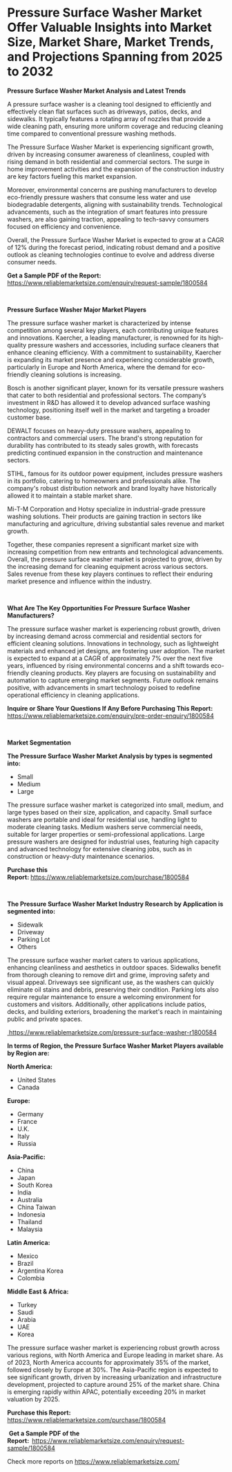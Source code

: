 <p><h1>Pressure Surface Washer Market Offer Valuable Insights into Market Size, Market Share, Market Trends, and Projections Spanning from 2025 to 2032</h1></p><p><strong>Pressure Surface Washer Market Analysis and Latest Trends</strong></p>
<p><p>A pressure surface washer is a cleaning tool designed to efficiently and effectively clean flat surfaces such as driveways, patios, decks, and sidewalks. It typically features a rotating array of nozzles that provide a wide cleaning path, ensuring more uniform coverage and reducing cleaning time compared to conventional pressure washing methods. </p><p>The Pressure Surface Washer Market is experiencing significant growth, driven by increasing consumer awareness of cleanliness, coupled with rising demand in both residential and commercial sectors. The surge in home improvement activities and the expansion of the construction industry are key factors fueling this market expansion. </p><p>Moreover, environmental concerns are pushing manufacturers to develop eco-friendly pressure washers that consume less water and use biodegradable detergents, aligning with sustainability trends. Technological advancements, such as the integration of smart features into pressure washers, are also gaining traction, appealing to tech-savvy consumers focused on efficiency and convenience. </p><p>Overall, the Pressure Surface Washer Market is expected to grow at a CAGR of 12% during the forecast period, indicating robust demand and a positive outlook as cleaning technologies continue to evolve and address diverse consumer needs.</p></p>
<p><strong>Get a Sample PDF of the Report:&nbsp;</strong> <a href="https://www.reliablemarketsize.com/enquiry/request-sample/1800584?utm_campaign=2242&utm_medium=2&utm_source=Github&utm_content=ia&utm_term=19022025&utm_id=pressure-surface-washer">https://www.reliablemarketsize.com/enquiry/request-sample/1800584</a></p>
<p>&nbsp;</p>
<p><strong>Pressure Surface Washer Major Market Players</strong></p>
<p><p>The pressure surface washer market is characterized by intense competition among several key players, each contributing unique features and innovations. Kaercher, a leading manufacturer, is renowned for its high-quality pressure washers and accessories, including surface cleaners that enhance cleaning efficiency. With a commitment to sustainability, Kaercher is expanding its market presence and experiencing considerable growth, particularly in Europe and North America, where the demand for eco-friendly cleaning solutions is increasing.</p><p>Bosch is another significant player, known for its versatile pressure washers that cater to both residential and professional sectors. The company’s investment in R&D has allowed it to develop advanced surface washing technology, positioning itself well in the market and targeting a broader customer base.</p><p>DEWALT focuses on heavy-duty pressure washers, appealing to contractors and commercial users. The brand's strong reputation for durability has contributed to its steady sales growth, with forecasts predicting continued expansion in the construction and maintenance sectors.</p><p>STIHL, famous for its outdoor power equipment, includes pressure washers in its portfolio, catering to homeowners and professionals alike. The company's robust distribution network and brand loyalty have historically allowed it to maintain a stable market share.</p><p>Mi-T-M Corporation and Hotsy specialize in industrial-grade pressure washing solutions. Their products are gaining traction in sectors like manufacturing and agriculture, driving substantial sales revenue and market growth.</p><p>Together, these companies represent a significant market size with increasing competition from new entrants and technological advancements. Overall, the pressure surface washer market is projected to grow, driven by the increasing demand for cleaning equipment across various sectors. Sales revenue from these key players continues to reflect their enduring market presence and influence within the industry.</p></p>
<p>&nbsp;</p>
<p><strong>What Are The Key Opportunities For Pressure Surface Washer Manufacturers?</strong></p>
<p><p>The pressure surface washer market is experiencing robust growth, driven by increasing demand across commercial and residential sectors for efficient cleaning solutions. Innovations in technology, such as lightweight materials and enhanced jet designs, are fostering user adoption. The market is expected to expand at a CAGR of approximately 7% over the next five years, influenced by rising environmental concerns and a shift towards eco-friendly cleaning products. Key players are focusing on sustainability and automation to capture emerging market segments. Future outlook remains positive, with advancements in smart technology poised to redefine operational efficiency in cleaning applications.</p></p>
<p><strong>Inquire or Share Your Questions If Any Before Purchasing This Report:</strong> <a href="https://www.reliablemarketsize.com/enquiry/pre-order-enquiry/1800584?utm_campaign=2242&utm_medium=2&utm_source=Github&utm_content=ia&utm_term=19022025&utm_id=pressure-surface-washer">https://www.reliablemarketsize.com/enquiry/pre-order-enquiry/1800584</a></p>
<p>&nbsp;</p>
<p><strong>Market Segmentation</strong></p>
<p><strong>The Pressure Surface Washer Market Analysis by types is segmented into:</strong></p>
<p><ul><li>Small</li><li>Medium</li><li>Large</li></ul></p>
<p><p>The pressure surface washer market is categorized into small, medium, and large types based on their size, application, and capacity. Small surface washers are portable and ideal for residential use, handling light to moderate cleaning tasks. Medium washers serve commercial needs, suitable for larger properties or semi-professional applications. Large pressure washers are designed for industrial uses, featuring high capacity and advanced technology for extensive cleaning jobs, such as in construction or heavy-duty maintenance scenarios.</p></p>
<p><strong>Purchase this Report:&nbsp;</strong><a href="https://www.reliablemarketsize.com/purchase/1800584?utm_campaign=2242&utm_medium=2&utm_source=Github&utm_content=ia&utm_term=19022025&utm_id=pressure-surface-washer">https://www.reliablemarketsize.com/purchase/1800584</a></p>
<p>&nbsp;</p>
<p><strong>The Pressure Surface Washer Market Industry Research by Application is segmented into:</strong></p>
<p><ul><li>Sidewalk</li><li>Driveway</li><li>Parking Lot</li><li>Others</li></ul></p>
<p><p>The pressure surface washer market caters to various applications, enhancing cleanliness and aesthetics in outdoor spaces. Sidewalks benefit from thorough cleaning to remove dirt and grime, improving safety and visual appeal. Driveways see significant use, as the washers can quickly eliminate oil stains and debris, preserving their condition. Parking lots also require regular maintenance to ensure a welcoming environment for customers and visitors. Additionally, other applications include patios, decks, and building exteriors, broadening the market's reach in maintaining public and private spaces.</p></p>
<p><a href="https://www.reliablemarketsize.com/pressure-surface-washer-r1800584?utm_campaign=2242&utm_medium=2&utm_source=Github&utm_content=ia&utm_term=19022025&utm_id=pressure-surface-washer">&nbsp;https://www.reliablemarketsize.com/pressure-surface-washer-r1800584</a></p>
<p><strong>In terms of Region, the Pressure Surface Washer Market Players available by Region are:</strong></p>
<p>
    <p> <strong> North America: </strong>
        <ul>
            <li>United States</li>
            <li>Canada</li>
        </ul>
        </p> 
    <p> <strong> Europe: </strong>
        <ul>
            <li>Germany</li>
            <li>France</li>
            <li>U.K.</li>
            <li>Italy</li>
            <li>Russia</li>
        </ul>
        </p> 
    <p> <strong> Asia-Pacific: </strong>
        <ul>
            <li>China</li>
            <li>Japan</li>
            <li>South Korea</li>
            <li>India</li>
            <li>Australia</li>
            <li>China Taiwan</li>
            <li>Indonesia</li>
            <li>Thailand</li>
            <li>Malaysia</li>
        </ul>
        </p> 
    <p> <strong> Latin America: </strong>
        <ul>
            <li>Mexico</li>
            <li>Brazil</li>
            <li>Argentina Korea</li>
            <li>Colombia</li>
        </ul>
        </p> 
    <p> <strong> Middle East & Africa: </strong>
        <ul>
            <li>Turkey</li>
            <li>Saudi</li>
            <li>Arabia</li>
            <li>UAE</li>
            <li>Korea</li>
        </ul>
    </p>
    </p>
<p><p>The pressure surface washer market is experiencing robust growth across various regions, with North America and Europe leading in market share. As of 2023, North America accounts for approximately 35% of the market, followed closely by Europe at 30%. The Asia-Pacific region is expected to see significant growth, driven by increasing urbanization and infrastructure development, projected to capture around 25% of the market share. China is emerging rapidly within APAC, potentially exceeding 20% in market valuation by 2025.</p></p>
<p><strong>Purchase this Report: </strong><a href="https://www.reliablemarketsize.com/purchase/1800584?utm_campaign=2242&utm_medium=2&utm_source=Github&utm_content=ia&utm_term=19022025&utm_id=pressure-surface-washer">https://www.reliablemarketsize.com/purchase/1800584</a></p>
<p>&nbsp;<strong>Get a Sample PDF of the Report:&nbsp;&nbsp;</strong><a href="https://www.reliablemarketsize.com/enquiry/request-sample/1800584?utm_campaign=2242&utm_medium=2&utm_source=Github&utm_content=ia&utm_term=19022025&utm_id=pressure-surface-washer">https://www.reliablemarketsize.com/enquiry/request-sample/1800584</a></p>
<p><strong></strong></p>
<p>Check more reports on <a href="https://www.reliablemarketsize.com/?utm_campaign=2242&utm_medium=2&utm_source=Github&utm_content=ia&utm_term=19022025&utm_id=pressure-surface-washer">https://www.reliablemarketsize.com/</a></p>